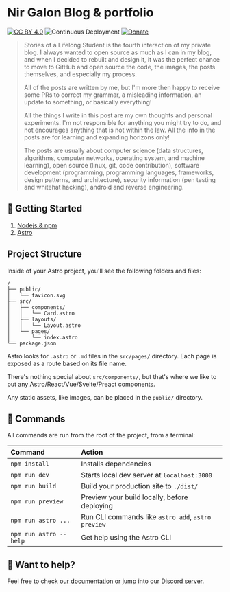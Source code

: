 # Nir Galon Blog & portfolio

[![CC BY 4.0](https://img.shields.io/badge/License-CC%20BY%204.0-blue.svg)](http://creativecommons.org/licenses/by/4.0/) ![Continuous Deployment](https://github.com/nirgn975/stories-of-a-lifelong-student/workflows/Continuous%20Deployment/badge.svg?branch=main) [![Donate](https://img.shields.io/badge/PayPal-Donate-lightgrey.svg)](https://www.paypal.me/nirgn/2)

> Stories of a Lifelong Student is the fourth interaction of my private blog. I always wanted to open source as much as I can in my blog, and when I decided to rebuilt and design it, it was the perfect chance to move to GitHub and open source the code, the images, the posts themselves, and especially my process.
>
> All of the posts are written by me, but I'm more then happy to receive some PRs to correct my grammar, a misleading information, an update to something, or basically everything!
>
> All the things I write in this post are my own thoughts and personal experiments. I'm not responsible for anything you might try to do, and not encourages anything that is not within the law. All the info in the posts are for learning and expanding horizons only!
>
> The posts are usually about computer science (data structures, algorithms, computer networks, operating system, and machine learning), open source (linux, git, code contribution), software development (programming, programming languages, frameworks, design patterns, and architecture), security information (pen testing and whitehat hacking), android and reverse engineering.

## 🚀 Getting Started

1. [Nodejs & npm](https://nodejs.org)
2. [Astro](https://astro.build)

## Project Structure

Inside of your Astro project, you'll see the following folders and files:

```
/
├── public/
│   └── favicon.svg
├── src/
│   ├── components/
│   │   └── Card.astro
│   ├── layouts/
│   │   └── Layout.astro
│   └── pages/
│       └── index.astro
└── package.json
```

Astro looks for `.astro` or `.md` files in the `src/pages/` directory. Each page is exposed as a route based on its file name.

There's nothing special about `src/components/`, but that's where we like to put any Astro/React/Vue/Svelte/Preact components.

Any static assets, like images, can be placed in the `public/` directory.

## 🧞 Commands

All commands are run from the root of the project, from a terminal:

| Command                | Action                                             |
| :--------------------- | :------------------------------------------------- |
| `npm install`          | Installs dependencies                              |
| `npm run dev`          | Starts local dev server at `localhost:3000`        |
| `npm run build`        | Build your production site to `./dist/`            |
| `npm run preview`      | Preview your build locally, before deploying       |
| `npm run astro ...`    | Run CLI commands like `astro add`, `astro preview` |
| `npm run astro --help` | Get help using the Astro CLI                       |

## 👀 Want to help?

Feel free to check [our documentation](https://docs.astro.build) or jump into our [Discord server](https://astro.build/chat).
